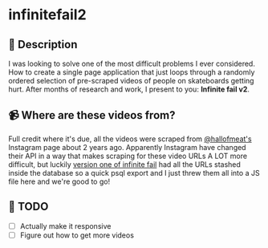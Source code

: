 # infinitefail2

## :orange_book: Description

I was looking to solve one of the most difficult problems I ever considered. How to create a single page application that just loops through a randomly ordered selection of pre-scraped videos of people on skateboards getting hurt. After months of research and work, I present to you: **Infinite fail v2**.

## :video_camera: Where are these videos from?

Full credit where it's due, all the videos were scraped from [@hallofmeat's](https://www.instagram.com/hallofmeat/) Instagram page about 2 years ago. Apparently Instagram have changed their API in a way that makes scraping for these video URLs A LOT more difficult, but luckily [version one of infinite fail](http://infinite-fail.herokuapp.com/) had all the URLs stashed inside the database so a quick psql export and I just threw them all into a JS file here and we're good to go!

## :checkered_flag: TODO

- [ ] Actually make it responsive
- [ ] Figure out how to get more videos
